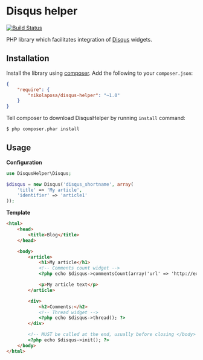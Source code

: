 # Disqus helper

[![Build Status](https://travis-ci.org/nikolaposa/disqus-helper.svg)](https://travis-ci.org/nikolaposa/disqus-helper)

PHP library which facilitates integration of [Disqus](https://disqus.com/) widgets.

## Installation

Install the library using [composer](http://getcomposer.org/). Add the following to your `composer.json`:

```json
{
    "require": {
        "nikolaposa/disqus-helper": "~1.0"
    }
}
```

Tell composer to download DisqusHelper by running `install` command:

```bash
$ php composer.phar install
```

## Usage

**Configuration**
```php
use DisqusHelper\Disqus;

$disqus = new Disqus('disqus_shortname', array(
    'title' => 'My article',
    'identifier' => 'article1'
));

```

**Template**
```html
<html>
    <head>
        <title>Blog</title>
    </head>

    <body>
        <article>
            <h1>My article</h1>
            <!-- Comments count widget -->
            <?php echo $disqus->commentsCount(array('url' => 'http://example.com/article1.html')); ?>

            <p>My article text</p>
        </article>

        <div>
            <h2>Comments:</h2>
            <!-- Thread widget -->
            <?php echo $disqus->thread(); ?>
        </div>

        <!-- MUST be called at the end, usually before closing </body> tag -->
        <?php echo $disqus->init(); ?>
    </body>
</html>
```
